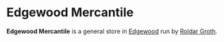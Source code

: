 # Edgewood Mercantile

**Edgewood Mercantile** is a general store in [Edgewood](edgewood.md) run by [Roldar Groth](../citizenry/roldar-groth.md).
